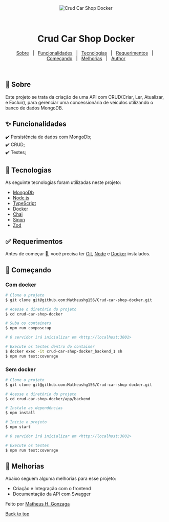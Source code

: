 <div align="center" id="top"> 
  <img src="./.github/app.gif" alt="Crud Car Shop Docker" />

  &#xa0;

  <!-- <a href="https://crudcarshopdocker.netlify.app">Demo</a> -->
</div>

<h1 align="center">Crud Car Shop Docker</h1>

<p align="center">
  <a href="#dart-sobre">Sobre</a> &#xa0; | &#xa0; 
  <a href="#sparkles-funcionalidades">Funcionalidades</a> &#xa0; | &#xa0;
  <a href="#rocket-tecnologias">Tecnologias</a> &#xa0; | &#xa0;
  <a href="#white_check_mark-requerimentos">Requerimentos</a> &#xa0; | &#xa0;
  <a href="#checkered_flag-começando">Começando</a> &#xa0; | &#xa0;
  <a href="#memo-melhorias">Melhorias</a> &#xa0; | &#xa0;
  <a href="https://github.com/Matheushg156" target="_blank">Author</a>
</p>

<br>

## :dart: Sobre ##

Este projeto se trata da criação de uma API com CRUD(Criar, Ler, Atualizar, e Excluir), para gerenciar uma concessionária de veículos utilizando o banco de dados MongoDB.

## :sparkles: Funcionalidades ##

:heavy_check_mark: Persistência de dados com MongoDb;\
:heavy_check_mark: CRUD;\
:heavy_check_mark: Testes;

## :rocket: Tecnologias ##

As seguinte tecnologias foram utilizadas neste projeto:

- [MongoDb](https://www.mongodb.com/pt-br)
- [Node.js](https://nodejs.org/en/)
- [TypeScript](https://www.typescriptlang.org/)
- [Docker](https://www.docker.com/pt-br)
- [Chai](https://www.chaijs.com/)
- [Sinon](https://sinonjs.org/)
- [Zod](https://www.npmjs.com/package/zod)


## :white_check_mark: Requerimentos ##

Antes de começar :checkered_flag:, você precisa ter [Git](https://git-scm.com), [Node](https://nodejs.org/en/) e [Docker](https://www.docker.com/pt-br) instalados.

## :checkered_flag: Começando ##

### Com docker ###
```bash
# Clone o projeto
$ git clone git@github.com:Matheushg156/Crud-car-shop-docker.git

# Acesse o diretório do projeto
$ cd crud-car-shop-docker

# Suba os containers
$ npm run compose:up

# O servidor irá inicializar em <http://localhost:3001>

# Execute os testes dentro do container
$ docker exec -it crud-car-shop-docker_backend_1 sh
$ npm run test:coverage
```

### Sem docker ###

```bash
# Clone o projeto
$ git clone git@github.com:Matheushg156/Crud-car-shop-docker.git

# Acesse o diretório do projeto
$ cd crud-car-shop-docker/app/backend

# Instale as dependências
$ npm install

# Inicie o projeto
$ npm start

# O servidor irá inicializar em <http://localhost:3001>

# Execute os testes
$ npm run test:coverage
```

## :memo: Melhorias ##

Abaixo seguem alguma melhorias para esse projeto:

- Criação e Integração com o frontend
- Documentação da API com Swagger


Feito por <a href="https://github.com/Matheushg156" target="_blank">Matheus H. Gonzaga</a>

<a href="#top">Back to top</a>
